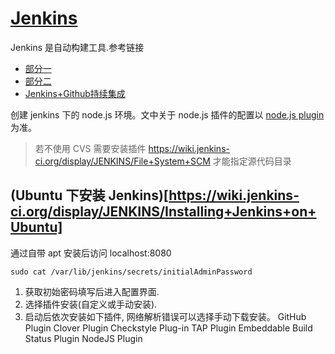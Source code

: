 # [Jenkins](https://jenkins.io/)
Jenkins 是自动构建工具.参考链接

- [部分一](https://strongloop.com/strongblog/roll-your-own-node-js-ci-server-with-jenkins-part-1/)
- [部分二](https://strongloop.com/strongblog/roll-your-own-node-js-ci-server-with-jenkins-part-2/)
- [Jenkins+Github持续集成](http://www.jianshu.com/p/b2ed4d23a3a9)

创建 jenkins 下的 node.js 环境。文中关于 node.js 插件的配置以 [node.js plugin](https://wiki.jenkins-ci.org/display/JENKINS/NodeJS+Plugin)为准。

> 若不使用 CVS 需要安装插件 https://wiki.jenkins-ci.org/display/JENKINS/File+System+SCM 才能指定源代码目录

## (Ubuntu 下安装 Jenkins)[https://wiki.jenkins-ci.org/display/JENKINS/Installing+Jenkins+on+Ubuntu]
  通过自带 apt 安装后访问 localhost:8080
  ```
  sudo cat /var/lib/jenkins/secrets/initialAdminPassword
  ```
  1. 获取初始密码填写后进入配置界面.
  2. 选择插件安装(自定义或手动安装).
  3. 启动后依次安装如下插件, 网络解析错误可以选择手动下载安装。
    GitHub Plugin
    Clover Plugin
    Checkstyle Plug-in
    TAP Plugin
    Embeddable Build Status Plugin
    NodeJS Plugin
